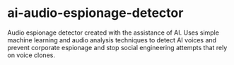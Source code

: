 # ai-audio-espionage-detector
Audio espionage detector created with the assistance of AI. Uses simple machine learning and audio analysis techniques to detect AI voices and prevent corporate espionage and stop social engineering attempts that rely on voice clones.
